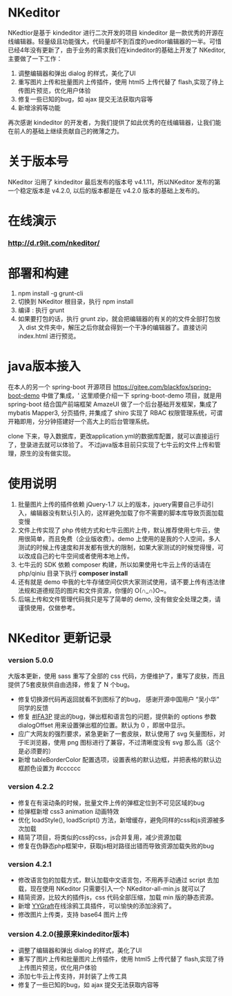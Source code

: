 # NKeditor
NKedtior是基于 kindeditor 进行二次开发的项目
kindeditor 是一款优秀的开源在线编辑器。轻量级且功能强大，代码量却不到百度的ueditor编辑器的一半。可惜已经4年没有更新了，由于业务的需求我们在kindeditor的基础上开发了 NKeditor, 主要做了一下工作：
1. 调整编辑器和弹出 dialog 的样式，美化了UI
2. 重写图片上传和批量图片上传插件，使用 html5 上传代替了 flash,实现了待上传图片预览，优化用户体验
3. 修复一些已知的bug，如 ajax 提交无法获取内容等
4. 新增涂鸦等功能

再次感谢 kindeditor 的开发者，为我们提供了如此优秀的在线编辑器，让我们能在前人的基础上继续贡献自己的微薄之力。

# 关于版本号
NKeditor 沿用了 kindeditor 最后发布的版本号 v4.1.11，所以NKeditor 发布的第一个稳定版本是 v4.2.0, 以后的版本都是在 v4.2.0 版本的基础上发布的。

# 在线演示

### http://d.r9it.com/nkeditor/

# 部署和构建
1. npm install -g grunt-cli
2. 切换到 NKeditor 根目录，执行 npm install
3. 编译 : 执行 grunt
4. 如果要打包的话，执行 grunt zip，就会把编辑器的有关的的文件全部打包放入 dist 文件夹中，解压之后你就会得到一个干净的编辑器了。直接访问 index.html 进行预览。

# java版本接入
在本人的另一个 spring-boot 开源项目 https://gitee.com/blackfox/spring-boot-demo 中做了集成，'
这里顺便介绍一下 spring-boot-demo 项目，就是用 spring-boot 结合国产前端框架 AmazeUI 做了一个后台基础开发框架，集成了mybatis Mapper3, 分页插件,
并集成了 shiro 实现了 RBAC 权限管理系统，可谓开箱即用，分分钟搭建好一个高大上的后台管理系统。

clone 下来，导入数据库，更改application.yml的数据库配置，就可以直接运行了，登录进去就可以体验了。
不过java版本目前只实现了七牛云的文件上传和管理，原生的没有做实现。

# 使用说明
1. 批量图片上传的插件依赖 jQuery-1.7 以上的版本，jquery需要自己手动引入，编辑器没有默认引入的，这样避免加载了你不需要的脚本库导致页面加载变慢
2. 文件上传实现了 php 传统方式和七牛云图片上传，默认推荐使用七牛云，使用很简单，而且免费（企业版收费）。demo 上使用的是我的个人空间，多人测试的时候上传速度和并发都有很大的限制，如果大家测试的时候觉得慢，可以改成自己的七牛空间或者使用本地上传。
5. 七牛云的 SDK 依赖 composer 构建，所以如果使用七牛云上传的话请在 php/qiniu 目录下执行 __composer install__
4. 还有就是 demo 中我的七牛存储空间仅供大家测试使用，请不要上传有违法律法规和道德规范的图片和文件资源，你懂的 O(∩_∩)O~。
3. 后端上传和文件管理代码我只是写了简单的 demo, 没有做安全处理之类，请谨慎使用，仅做参考。

NKeditor 更新记录
========
### version 5.0.0
大版本更新，使用 sass 重写了全部的 css 代码，方便维护了，重写了皮肤，而且提供了5套皮肤供自由选择，修复了 N 个bug。 
* 修复切换源代码再返回就看不到图标了的bug， 感谢开源中国用户 “吴小华” 同学的反馈
* 修复 [#IFA3P](https://gitee.com/blackfox/kindeditor/issues/IFA3P) 提出的bug，弹出框和语言包的问题，提供新的 options 参数 dialogOffset 用来设置弹出框的位置。默认为 0 ，即居中显示。
* 应广大网友的强烈要求，紧急更新了一套皮肤，默认使用了 svg 矢量图标，对于IE浏览器，使用 png 图标进行了兼容，不过清晰度没有 svg 那么高（这个是必须要的）
* 新增 tableBorderColor 配置选项，设置表格的默认边框，并把表格的默认边框颜色设置为 #cccccc


### version 4.2.2
* 修复在有滚动条的时候，批量文件上传的弹框定位到不可见区域的bug
* 给弹框新增 css3 animation 动画特效
* 优化 loadStyle(), loadScript() 方法，新增缓存，避免同样的css和js资源被多次加载
* 精简了项目，将类似的css的css，js合并复用，减少资源加载
* 修复在伪静态php框架中，获取js相对路径出错而导致资源加载失败的bug

### version 4.2.1
* 修改语言包的加载方式，默认加载中文语言包，不用再手动通过 script 去加载，现在使用 NKeditor 只需要引入一个 NKeditor-all-min.js 就可以了
* 精简资源，比较大的插件js，css 代码全部压缩，加载 min 版的静态资源。
* 新增 [YYGraft](https://gitee.com/blackfox/scrawl)在线涂鸦工具插件，可以愉快的添加涂鸦了。
* 修改图片上传类，支持 base64 图片上传

### version 4.2.0(接原来kindeditor版本)
* 调整了编辑器和弹出 dialog 的样式，美化了UI
* 重写了图片上传和批量图片上传插件，使用 html5 上传代替了 flash,实现了待上传图片预览，优化用户体验
* 添加七牛云上传支持，并封装了上传工具
* 修复了一些已知的bug，如 ajax 提交无法获取内容等

